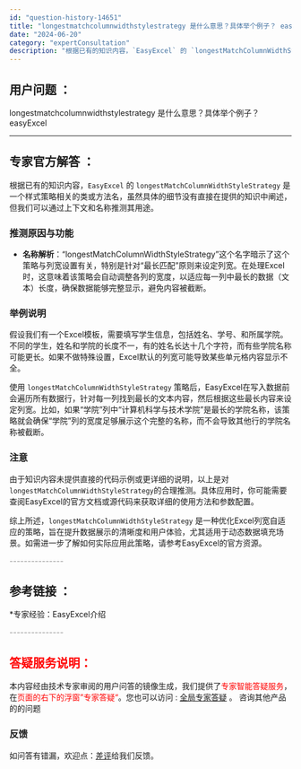 ```yaml
---
id: "question-history-14651"
title: "longestmatchcolumnwidthstylestrategy 是什么意思？具体举个例子？ easyExcel"
date: "2024-06-20"
category: "expertConsultation"
description: "根据已有的知识内容，`EasyExcel` 的 `longestMatchColumnWidthStyleStrategy` 是一个样式策略相关的类或方法名，虽然具体的细节没有直接在提供的知识中阐述，但我们可以通过上下文和名称推测其用途。### 推测原因与功能- **名称解析**：“longestM"
---
```


## 用户问题 ： 
 longestmatchcolumnwidthstylestrategy 是什么意思？具体举个例子？ easyExcel 

---------------
## 专家官方解答 ：

根据已有的知识内容，`EasyExcel` 的 `longestMatchColumnWidthStyleStrategy` 是一个样式策略相关的类或方法名，虽然具体的细节没有直接在提供的知识中阐述，但我们可以通过上下文和名称推测其用途。

### 推测原因与功能
- **名称解析**：“longestMatchColumnWidthStyleStrategy”这个名字暗示了这个策略与列宽设置有关，特别是针对“最长匹配”原则来设定列宽。在处理Excel时，这意味着该策略会自动调整各列的宽度，以适应每一列中最长的数据（文本）长度，确保数据能够完整显示，避免内容被截断。

### 举例说明
假设我们有一个Excel模板，需要填写学生信息，包括姓名、学号、和所属学院。不同的学生，姓名和学院的长度不一，有的姓名长达十几个字符，而有些学院名称可能更长。如果不做特殊设置，Excel默认的列宽可能导致某些单元格内容显示不全。

使用 `longestMatchColumnWidthStyleStrategy` 策略后，EasyExcel在写入数据前会遍历所有数据行，针对每一列找到最长的文本内容，然后根据这些最长内容来设定列宽。比如，如果“学院”列中“计算机科学与技术学院”是最长的学院名称，该策略就会确保“学院”列的宽度足够展示这个完整的名称，而不会导致其他行的学院名称被截断。

### 注意
由于知识内容未提供直接的代码示例或更详细的说明，以上是对`longestMatchColumnWidthStyleStrategy`的合理推测。具体应用时，你可能需要查阅EasyExcel的官方文档或源代码来获取详细的使用方法和参数配置。

综上所述，`longestMatchColumnWidthStyleStrategy` 是一种优化Excel列宽自适应的策略，旨在提升数据展示的清晰度和用户体验，尤其适用于动态数据填充场景。如需进一步了解如何实际应用此策略，请参考EasyExcel的官方资源。


<font color="#949494">---------------</font> 


## 参考链接 ：

*专家经验：EasyExcel介绍 


 <font color="#949494">---------------</font> 
 


## <font color="#FF0000">答疑服务说明：</font> 

本内容经由技术专家审阅的用户问答的镜像生成，我们提供了<font color="#FF0000">专家智能答疑服务</font>，在<font color="#FF0000">页面的右下的浮窗”专家答疑“</font>。您也可以访问 : [全局专家答疑](https://answer.opensource.alibaba.com/docs/intro) 。 咨询其他产品的的问题

### 反馈
如问答有错漏，欢迎点：[差评](https://ai.nacos.io/user/feedbackByEnhancerGradePOJOID?enhancerGradePOJOId=15765)给我们反馈。
